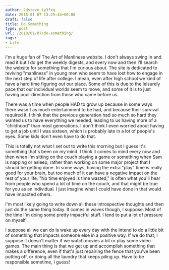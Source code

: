 ```yaml
---
author: 2dsteve_ty3fxq
date: 2018-01-07 13:29:44+00:00
draft: false
title: Do Something
type: post
url: /2018/01/07/do-something/
tags:
- Life
---
```


I'm a huge fan of The Art of Manliness website. I don't always swing in and read it but I do get the weekly digests, and every now and then I'll search the website for something that I'm curious about. The site is dedicated to reviving "manliness" in young men who seem to have lost how to engage in the next step of life after college. I mean, even after high school we kind of have a hard time figuring out our place. Some of this is due to the leisurely pace that our individual worlds seem to move, and some of it is to just having poor direction from those who came before us.

There was a time when people HAD to grow up because in some ways there wasn't as much entertainment to be had, and because their survival required it. I think that the previous generation had so much so hard they wanted us to have everything we needed, leading to us having more of a "childhood" than most generations. I don't think I even worried about having to get a job until I was sixteen, which is probably late in a lot of people's eyes. Some kids don't even have to do that.

This is totally not what I set out to write this morning but I guess it's something that's been on my mind. I think it comes to mind every now and then when I'm sitting on the couch playing a game or something when Sam is napping or asleep, rather than working on some major project that I should be getting done. In some ways, having the extra "play" time is really good for your brain, but too much of it can have a negative impact on the rest of your life. "No time enjoyed is time wasted," is often what you'll hear from people who spend a lot of time on the couch, and that might be true for you as an individual. I just imagine what I could have done in that would have impacted others.

I'm most likely going to write down all these introspective thoughts and then just do the same thing today. It comes in waves though, I suppose. Most of the time I'm doing some pretty impactful stuff. I tend to put a lot of pressure on myself.

I suppose all we can do is wake up every day with the intend to do a little bit of something that impacts someone else in a positive way. If we do that, I suppose it doesn't matter if we watch movies a bit or play some video games. The main thing is that we get up and accomplish something that makes a difference, even if that's just repairing the fence that you've been putting off, or doing all the laundry that keeps piling up. Have to be responsible sometime, I guess!
